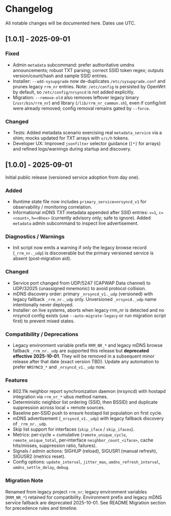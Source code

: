 # Changelog

All notable changes will be documented here. Dates use UTC.

## [1.0.1] - 2025-09-01

### Fixed

- Admin `metadata` subcommand: prefer authoritative umdns announcements; robust TXT parsing; correct SSID token regex; outputs version/count/hash and sample SSID entries.
- Installer: `--add-sysupgrade` now de-duplicates `/etc/sysupgrade.conf` and prunes legacy `rrm_nr` entries. Note: `/etc/config` is persisted by OpenWrt by default, so `/etc/config/nrsyncd` is not added explicitly.
- Migration: `--remove-old` also removes leftover legacy binary (`/usr/bin/rrm_nr`) and library (`/lib/rrm_nr_common.sh`), even if config/init were already removed; config removal remains gated by `--force`.

### Changed

- Tests: Added metadata scenario exercising real `metadata_service` via a shim; mocks updated for TXT arrays with `v/c/h` tokens.
- Developer UX: Improved `jsonfilter` selector guidance (`[*]` for arrays) and refined logs/warnings during startup and discovery.

## [1.0.0] - 2025-09-01

Initial public release (versioned service adoption from day one).

### Added

- Runtime state file now includes `primary_service=nrsyncd_v1` for observability / monitoring correlation.
- Informational mDNS TXT metadata appended after SSID entries: `v=1`, `c=<count>`, `h=<8hex>` (currently advisory only; safe to ignore). Added `metadata` admin subcommand to inspect live advertisement.

### Diagnostics / Warnings

- Init script now emits a warning if only the legacy browse record (`_rrm_nr._udp`) is discoverable but the primary versioned service is absent (post‑migration aid).

### Changed

- Service port changed from UDP/5247 (CAPWAP Data channel) to UDP/32025 (unassigned mnemonic) to avoid protocol collision.
- mDNS discovery order: primary `_nrsyncd_v1._udp` (versioned) with legacy fallback `_rrm_nr._udp` only. Unversioned `_nrsyncd._udp` name intentionally never deployed.
- Installer: on live systems, aborts when legacy rrm_nr is detected and no nrsyncd config exists (use `--auto-migrate-legacy` or run migration script first) to prevent mixed states.

### Compatibility / Deprecations

- Legacy environment variable prefix `RRM_NR_*` and legacy mDNS browse fallback `_rrm_nr._udp` are supported this release but **deprecated effective 2025-10-01**. They will be removed in a subsequent minor release after that date (exact version TBD). Update any automation to prefer `NRSYNCD_*` and `_nrsyncd_v1._udp` now.

### Features

- 802.11k neighbor report synchronization daemon (nrsyncd) with hostapd integration via `rrm_nr_*` ubus method names.
- Deterministic neighbor list ordering (SSID, then BSSID) and duplicate suppression across local + remote sources.
- Baseline per‑SSID push to ensure hostapd list population on first cycle.
- mDNS advertisement (`_nrsyncd_v1._udp`) with legacy fallback discovery of `_rrm_nr._udp`.
- Skip list support for interfaces (`skip_iface` / `skip_ifaces`).
- Metrics: per‑cycle + cumulative (`remote_unique_cycle`, `remote_unique_total`, per‑interface `neighbor_count_<iface>`, cache hits/misses, suppression ratio, failures).
- Signals / admin actions: SIGHUP (reload), SIGUSR1 (manual refresh), SIGUSR2 (metrics reset).
- Config options: `update_interval`, `jitter_max`, `umdns_refresh_interval`, `umdns_settle_delay`, `debug`.

### Migration Note

Renamed from legacy project `rrm_nr`; legacy environment variables (`RRM_NR_*`) retained for compatibility. Environment prefix and legacy mDNS service fallback are deprecated 2025-10-01. See README Migration section for precedence rules and timeline.

